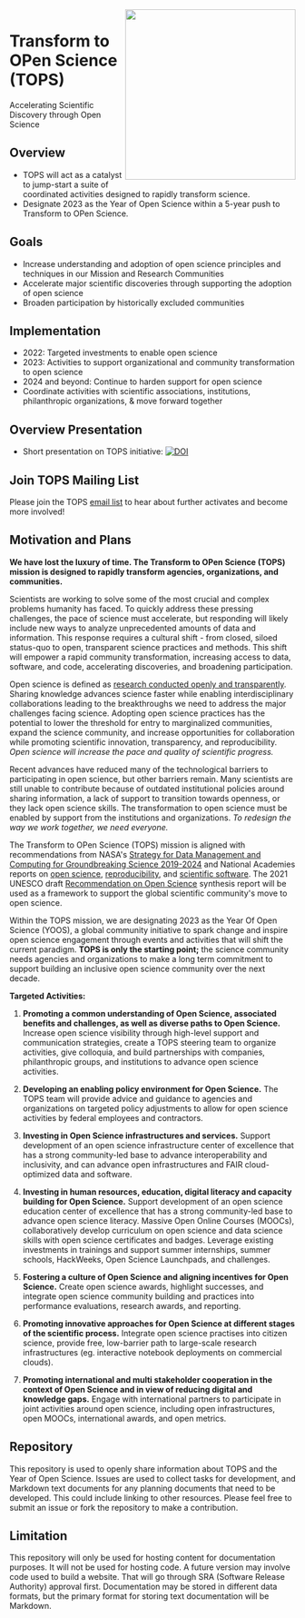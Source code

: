 <img align="right" src="https://github.com/nasa/Transform-to-Open-Science/blob/main/assets/logos/Tops_logo%404x.png" width="300">

# Transform to OPen Science (TOPS)

Accelerating Scientific Discovery through Open Science

## Overview

* TOPS will act as a catalyst to jump-start a suite of coordinated activities designed to rapidly transform science. 
* Designate 2023 as the Year of Open Science within a 5-year push to Transform to OPen Science. 


## Goals

* Increase understanding and adoption of open science principles and techniques in our Mission and Research Communities 
* Accelerate major scientific discoveries through supporting the adoption of open science 
* Broaden participation by historically excluded communities 

## Implementation
- 2022: Targeted investments to enable open science
- 2023: Activities to support organizational and community transformation to open science
- 2024 and beyond: Continue to harden support for open science
- Coordinate activities with scientific associations, institutions, philanthropic organizations, & move forward together
 
## Overview Presentation
- Short presentation on TOPS initiative: [![DOI](https://zenodo.org/badge/DOI/10.5281/zenodo.5338571.svg)](https://doi.org/10.5281/zenodo.5338571)

## Join TOPS Mailing List
Please join the TOPS [email list](https://docs.google.com/forms/d/e/1FAIpQLSeb_6PdbaPYFcVwXWgMJ053Q_pF2rW2YOu51Qmrh5nWaRYc7Q/viewform) to hear about further activates and become more involved!

## Motivation and Plans

**We have lost the luxury of time. The Transform to OPen Science (TOPS) mission is designed to rapidly transform agencies, organizations, and communities.** 

Scientists are working to solve some of the most crucial and complex problems humanity has faced. To quickly address these pressing challenges, the pace of science must accelerate, but responding will likely include new ways to analyze unprecedented amounts of data and information. This response requires a cultural shift - from closed, siloed status-quo to open, transparent science practices and methods. This shift will empower a rapid community transformation, increasing access to data, software, and code, accelerating discoveries, and broadening participation.

Open science is defined as [research conducted openly and transparently](https://www.nap.edu/catalog/25116/open-science-by-design-realizing-a-vision-for-21st-century). Sharing knowledge advances science faster while enabling interdisciplinary collaborations leading to the breakthroughs we need to address the major challenges facing science. Adopting open science practices has the potential to lower the threshold for entry to marginalized communities, expand the science community, and increase opportunities for collaboration while promoting scientific innovation, transparency, and reproducibility. *Open science will increase the pace and quality of scientific progress.*

Recent advances have reduced many of the technological barriers to participating in open science, but other barriers remain. Many scientists are still unable to contribute because of outdated institutional policies around sharing information, a lack of support to transition towards openness, or they lack open science skills. The transformation to open science must be enabled by support from the institutions and organizations. *To redesign the way we work together, we need everyone.*

The Transform to OPen Science (TOPS) mission is aligned with recommendations from NASA's [Strategy for Data Management and Computing for Groundbreaking Science 2019-2024](https://science.nasa.gov/files/science-red/s3fs-public/atoms/files/SDMWG%20Strategy_Final.pdf) and National Academies reports on [open science](https://www.nap.edu/catalog/25116/open-science-by-design-realizing-a-vision-for-21st-century), [reproducibility](https://www.nap.edu/catalog/25303/reproducibility-and-replicability-in-science), and [scientific software](https://www.nap.edu/catalog/25217/open-source-software-policy-options-for-nasa-earth-and-space-sciences). The 2021 UNESCO draft [Recommendation on Open Science](https://en.unesco.org/science-sustainable-future/open-science/recommendation) synthesis report will be used as a framework to support the global scientific community's move to open science. 

Within the TOPS mission, we are designating 2023 as the Year Of Open Science (YOOS), a global community initiative to spark change and inspire open science engagement through events and activities that will shift the current paradigm. **TOPS is only the starting point;** the science community needs agencies and organizations to make a long term commitment to support building an inclusive open science community over the next decade. 

**Targeted Activities:**

1.  **Promoting a common understanding of Open Science, associated benefits and challenges, as well as diverse paths to Open Science.** Increase open science visibility through high-level support and communication strategies, create a TOPS steering team to organize activities, give colloquia, and build partnerships with companies, philanthropic groups, and institutions to advance open science activities.
    
2.  **Developing an enabling policy environment for Open Science.** The TOPS team will provide advice and guidance to agencies and organizations on targeted policy adjustments to allow for open science activities by federal employees and contractors.
    
3.  **Investing in Open Science infrastructures and services.** Support development of an open science infrastructure center of excellence that has a strong community-led base to advance interoperability and inclusivity, and can advance open infrastructures and FAIR cloud-optimized data and software.
    
4.  **Investing in human resources, education, digital literacy and capacity building for Open Science.** Support development of an open science education center of excellence that has a strong community-led base to advance open science literacy. Massive Open Online Courses (MOOCs), collaboratively develop curriculum on open science and data science skills with open science certificates and badges. Leverage existing investments in trainings and support summer internships, summer schools, HackWeeks, Open Science Launchpads, and challenges.
    
5.  **Fostering a culture of Open Science and aligning incentives for Open Science.** Create open science awards, highlight successes, and integrate open science community building and practices into performance evaluations, research awards, and reporting.
    
6.  **Promoting innovative approaches for Open Science at different stages of the scientific process.** Integrate open science practises into citizen science, provide free, low-barrier path to large-scale research infrastructures (eg. interactive notebook deployments on commercial clouds).
    
7.  **Promoting international and multi stakeholder cooperation in the context of Open Science and in view of reducing digital and knowledge gaps.** Engage with international partners to participate in joint activities around open science, including open infrastructures, open MOOCs, international awards, and open metrics.
 
## Repository

This repository is used to openly share information about TOPS and the Year of Open Science. 
Issues are used to collect tasks for development, and Markdown text documents for any planning documents that need to be developed.  This could include linking to other resources. Please feel free to submit an issue or fork the repository to make a contribution. 


## Limitation
This repository will only be used for hosting content for documentation purposes. It will not be used for hosting code. A future version may involve code used to build a website. That will go through SRA (Software Release Authority) approval first. Documentation may be stored in different data formats, but the primary format for storing text documentation will be Markdown. 

